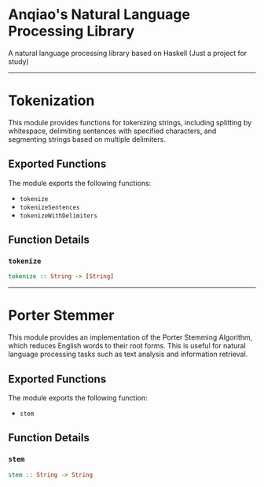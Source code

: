 # Anqiao's Natural Language Processing Library
A natural language processing library based on Haskell (Just a project for study)
<hr>

# Tokenization

This module provides functions for tokenizing strings, including splitting by whitespace, delimiting sentences with specified characters, and segmenting strings based on multiple delimiters.

## Exported Functions

The module exports the following functions:

- `tokenize`
- `tokenizeSentences`
- `tokenizeWithDelimiters`

## Function Details

### `tokenize`

```haskell
tokenize :: String -> [String]
```

<hr>

# Porter Stemmer

This module provides an implementation of the Porter Stemming Algorithm, which reduces English words to their root forms. This is useful for natural language processing tasks such as text analysis and information retrieval.

## Exported Functions

The module exports the following function:

- `stem`

## Function Details

### `stem`

```haskell
stem :: String -> String

